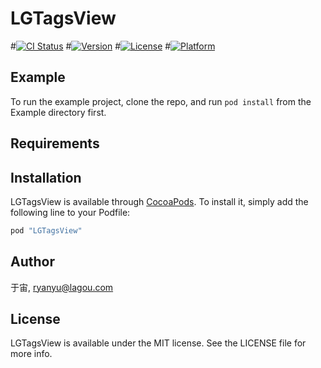 # LGTagsView

#[![CI Status](http://img.shields.io/travis/于宙/LGTagsView.svg?style=flat)](https://travis-ci.org/于宙/LGTagsView)
#[![Version](https://img.shields.io/cocoapods/v/LGTagsView.svg?style=flat)](http://cocoapods.org/pods/LGTagsView)
#[![License](https://img.shields.io/cocoapods/l/LGTagsView.svg?style=flat)](http://cocoapods.org/pods/LGTagsView)
#[![Platform](https://img.shields.io/cocoapods/p/LGTagsView.svg?style=flat)](http://cocoapods.org/pods/LGTagsView)

## Example

To run the example project, clone the repo, and run `pod install` from the Example directory first.

## Requirements

## Installation

LGTagsView is available through [CocoaPods](http://cocoapods.org). To install
it, simply add the following line to your Podfile:

```ruby
pod "LGTagsView"
```

## Author

于宙, ryanyu@lagou.com

## License

LGTagsView is available under the MIT license. See the LICENSE file for more info.
